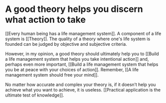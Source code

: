 # A good theory helps you discern what action to take

[[Every human being has a life management system]]. A component of a life system is [[Theory]]. The quality of a theory where one's life system is founded can be judged by objective and subjective criteria.

However, in my opinion, a good theory should ultimately help you to [[Build a life management system that helps you take intentional action]] and, perhaps even more important, [[Build a life management system that helps you be at peace with your choices of action]]. Remember, [[A life management system should free your mind]].

No matter how accurate and complex your theory is, if it doesn’t help you achieve what you want to achieve, it is useless. [[Practical application is the ultimate test of knowledge]].

